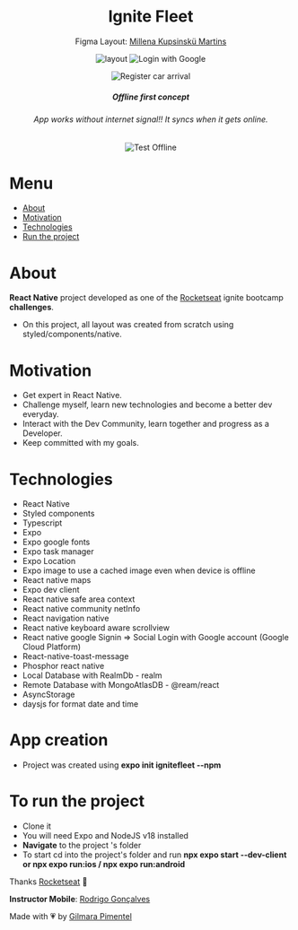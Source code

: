 <div align='center'>
<h1 align="center">Ignite Fleet</h1>


Figma Layout:
[Millena Kupsinskü Martins](https://www.linkedin.com/in/millenakmartins/)

<img src="https://github.com/Gilmara-Git/React-native-ignitefleet/assets/66445234/f37288a9-ac3b-4ac2-ac95-8444220c3a2f" alt="layout">

<img src="https://github.com/Gilmara-Git/React-native-ignitefleet/assets/66445234/393d356c-8f77-4b84-bb0a-cbf53bf8f5fa" alt="Login with Google"/>


<img src='https://github.com/Gilmara-Git/React-native-ignitefleet/assets/66445234/0dd22a78-8833-4bde-9194-e215b0534031'
alt='Register car arrival'/>

<h5 align='center'>Offline first concept</h5>

<h6 align='center'>App works without internet signal!! It syncs when it gets online.</h6>
<img src='https://github.com/Gilmara-Git/React-native-ignitefleet/assets/66445234/91f0b818-74e3-47a0-8a02-51361a53e56f' alt='Test Offline'/>
</div>
<div>

# Menu
- <a href="#about">About</a>
- <a href="#motivation">Motivation</a>
- <a href="#technologies">Technologies</a>
- <a href="#to-run-the-project">Run the project</a>

# About

**React Native** project developed as one of the [Rocketseat](https://www.rocketseat.com.br/) ignite bootcamp **challenges**.
- On this project, all layout was created from scratch using styled/components/native.



 # Motivation

- Get expert in React Native.
- Challenge myself, learn new technologies and become a better dev everyday.
- Interact with the Dev Community, learn together and progress as a Developer.
- Keep committed with my goals.</br>

# Technologies

- React Native
- Styled components
- Typescript
- Expo
- Expo google fonts
- Expo task manager
- Expo Location
- Expo image to use a cached image even when device is offline
- React native maps
- Expo dev client
- React native safe area context
- React native community netInfo
- React navigation native
- React native keyboard aware scrollview
- React native google Signin => Social Login with Google account (Google Cloud Platform)
- React-native-toast-message
- Phosphor react native
- Local Database with RealmDb  -  realm
- Remote Database with MongoAtlasDB - @ream/react
- AsyncStorage
- daysjs for format date and time


# App creation
- Project was created using **expo init ignitefleet --npm**


# To run the project

- Clone it
- You will need Expo and NodeJS v18 installed
- **Navigate** to the project 's folder
- To start cd into the project's folder and run **npx expo start --dev-client or npx expo run:ios / npx expo run:android**

Thanks [Rocketseat](https://www.instagram.com/rocketseat/?igshid=Yzg5MTU1MDY%3D) 🚀

**Instructor Mobile**:
[Rodrigo Gonçalves](https://www.linkedin.com/in/rodrigo-gon%C3%A7alves-santana/)

Made with 💗 by [Gilmara Pimentel](https://www.linkedin.com/in/gilmara-pimentel/)
